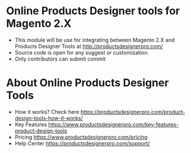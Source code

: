 # Online Products Designer tools for Magento 2.X
- This module will be use for integrating between Magento 2.X and Products Designer Tools at http://productsdesignerpro.com/
- Source code is open for any suggest or customization.
- Only contributors can submit commit 

# About Online Products Designer Tools
- How it works? Check here https://productsdesignerpro.com/product-design-tools-how-it-works/
- Key Features  https://www.productsdesignerpro.com/key-features-product-design-tools 
- Pricing https://www.productsdesignerpro.com/pricing 
- Help Center https://productsdesignerpro.com/support/

